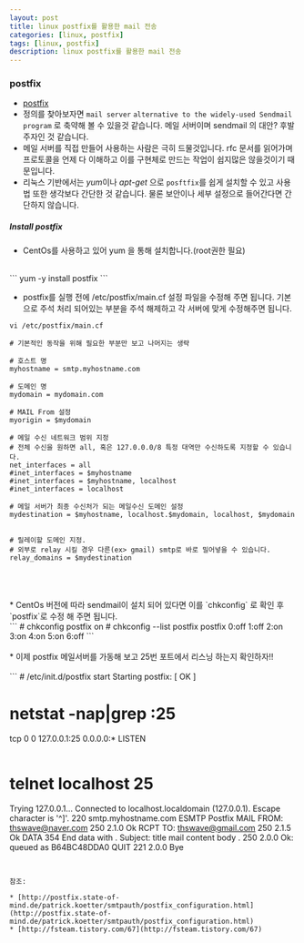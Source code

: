```yaml
---
layout: post
title: linux postfix를 활용한 mail 전송
categories: [linux, postfix]
tags: [linux, postfix]
description: linux postfix를 활용한 mail 전송
---
```


### postfix

* [postfix](http://www.postfix.org)
* 정의를 찾아보자면 `mail server` `alternative to the widely-used Sendmail program` 로 축약해 볼 수 있을것 같습니다. 메일 서버이며 sendmail 의 대안? 후발주자인 것 같습니다.
* 메일 서버를 직접 만들어 사용하는 사람은 극히 드물것입니다. rfc 문서를 읽어가며 프로토콜을 언제 다 이해하고 이를 구현체로 만드는 작업이 쉽지많은 않을것이기 때문입니다.
* 리눅스 기반에서는 *yum*이나 *apt-get* 으로 `posftfix`를 쉽게 설치할 수 있고 사용법 또한 생각보다 간단한 것 같습니다. 물론 보안이나 세부 설정으로 들어간다면 간단하지 않습니다.


##### Install postfix 

* CentOs를 사용하고 있어 yum 을 통해 설치합니다.(root권한 필요)
<br>
```
yum -y install postfix
```
<br>

* postfix를 실행 전에 /etc/postfix/main.cf 설정 파일을 수정해 주면 됩니다. 기본으로 주석 처리 되어있는 부분을 주석 해제하고 각 서버에 맞게 수정해주면 됩니다.

```
vi /etc/postfix/main.cf
```


```
# 기본적인 동작을 위해 필요한 부분만 보고 나머지는 생략

# 호스트 명 
myhostname = smtp.myhostname.com

# 도메인 명
mydomain = mydomain.com

# MAIL From 설정
myorigin = $mydomain

# 메일 수신 네트워크 범위 지정 
# 전체 수신을 원하면 all, 혹은 127.0.0.0/8 특정 대역만 수신하도록 지정할 수 있습니다.
net_interfaces = all
#inet_interfaces = $myhostname
#inet_interfaces = $myhostname, localhost
#inet_interfaces = localhost

# 메일 서버가 최종 수신처가 되는 메일수신 도메인 설정
mydestination = $myhostname, localhost.$mydomain, localhost, $mydomain


# 릴레이할 도메인 지정. 
# 외부로 relay 시킬 경우 다른(ex> gmail) smtp로 바로 밀어넣을 수 있습니다.
relay_domains = $mydestination
```
<br>
<br>
<br>
* CentOs 버전에 따라 sendmail이 설치 되어 있다면 이를 `chkconfig` 로 확인 후 `postfix`로 수정 해 주면 됩니다. 

<br>
```
# chkconfig postfix on
# chkconfig --list postfix
postfix         0:off   1:off   2:on    3:on    4:on    5:on    6:off
```
<br><br>
* 이제 postfix 메일서버를 가동해 보고 25번 포트에서 리스닝 하는지 확인하자!!
<br><br>
```
# /etc/init.d/postfix start
Starting postfix:                                          [  OK  ]


# netstat -nap|grep :25
tcp        0      0 127.0.0.1:25                0.0.0.0:*                   LISTEN
```

```
# telnet localhost 25
Trying 127.0.0.1...
Connected to localhost.localdomain (127.0.0.1).
Escape character is '^]'.
220 smtp.myhostname.com ESMTP Postfix
MAIL FROM: thswave@naver.com
250 2.1.0 Ok
RCPT TO: thswave@gmail.com
250 2.1.5 Ok
DATA
354 End data with <CR><LF>.<CR><LF>
Subject: title
mail content body
.
250 2.0.0 Ok: queued as B64BC48DDA0
QUIT
221 2.0.0 Bye
```


참조:

* [http://postfix.state-of-mind.de/patrick.koetter/smtpauth/postfix_configuration.html](http://postfix.state-of-mind.de/patrick.koetter/smtpauth/postfix_configuration.html)
* [http://fsteam.tistory.com/67](http://fsteam.tistory.com/67)